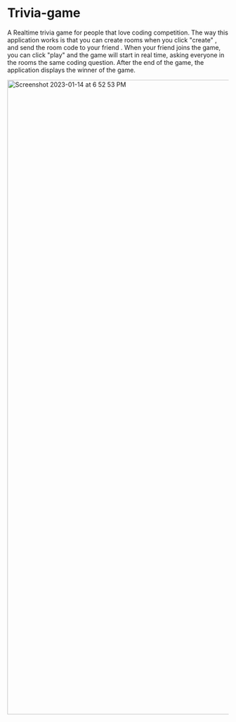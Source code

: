 # Trivia-game
A Realtime  trivia game for people that love coding competition.
The way this application works is that you can create rooms when you click "create" , and send the room code to your friend . When your friend joins the game, you can click "play" and the game will start in real time, asking everyone in the rooms the same coding question. After the end of the game, the application displays the winner of the game. 


<img width="1440" alt="Screenshot 2023-01-14 at 6 52 53 PM" src="https://user-images.githubusercontent.com/48225800/212520480-0f3c62d7-d43c-4650-8bee-5b890edc72d2.png">

